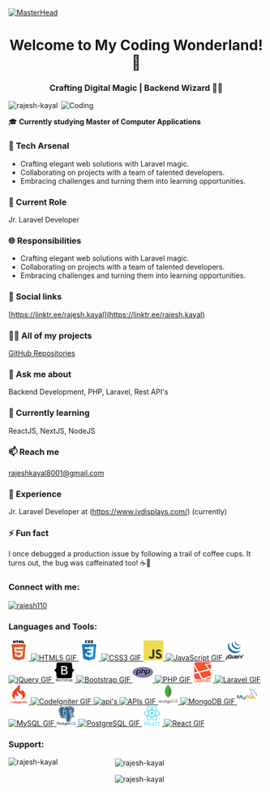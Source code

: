 [![MasterHead](https://media.licdn.com/dms/image/D5616AQFxW4C6643YsQ/profile-displaybackgroundimage-shrink_350_1400/0/1704798854988?e=1710374400&v=beta&t=aHqxgJItZnx17UzWkFZNt8UtuS5gDFd0hOAYldh98lc)](https://www.linkedin.com/in/rajesh110/)

<h1 align="center">Welcome to My Coding Wonderland! 👋</h1>
<h3 align="center">Crafting Digital Magic | Backend Wizard 🧙‍♂️</h3>

<img align="right" alt="Coding" width="400" src="https://media.tenor.com/rePDfDWO3XoAAAAd/hacking.gif">

<p align="left"> <img src="https://komarev.com/ghpvc/?username=rajesh-kayal&label=Profile%20views&color=0e75b6&style=flat" alt="rajesh-kayal" /> </p>

🎓 **Currently studying Master of Computer Applications**


### 🎯 Tech Arsenal

- Crafting elegant web solutions with Laravel magic.
- Collaborating on projects with a team of talented developers.
- Embracing challenges and turning them into learning opportunities.

### 🚀 Current Role
Jr. Laravel Developer

### 🌐 Responsibilities

<p align="center">

- Crafting elegant web solutions with Laravel magic.
- Collaborating on projects with a team of talented developers.
- Embracing challenges and turning them into learning opportunities.

</p>

### 🌳 Social links
[https://linktr.ee/rajesh.kayal](https://linktr.ee/rajesh.kayal)

### 👨‍💻 All of my projects
[GitHub Repositories](https://github.com/rajesh-kayal?tab=repositories)

### 💬 Ask me about
Backend Development, PHP, Laravel, Rest API's

### 🌱 Currently learning
ReactJS, NextJS, NodeJS

### 📫 Reach me
[rajeshkayal8001@gmail.com](mailto:rajeshkayal8001@gmail.com)

### 📄 Experience
Jr. Laravel Developer at  (https://www.ivdisplays.com/) (currently)

### ⚡ Fun fact
I once debugged a production issue by following a trail of coffee cups. It turns out, the bug was caffeinated too! ☕🐞

<h3 align="left">Connect with me:</h3>
<p align="left">
  <a href="https://linkedin.com/in/rajesh110" target="_blank">
    <img align="center" src="https://raw.githubusercontent.com/rahuldkjain/github-profile-readme-generator/master/src/images/icons/Social/linked-in-alt.svg" alt="rajesh110" height="30" width="40" />
  </a>
</p>

<h3 align="left">Languages and Tools:</h3>
<p align="left">
  <!-- Row 1: Web Development -->
  <a href="https://www.w3.org/html/" target="_blank" rel="noreferrer">
    <img src="https://raw.githubusercontent.com/devicons/devicon/master/icons/html5/html5-original-wordmark.svg" alt="html5" width="40" height="40"/>
    <img alt="HTML5 GIF" width="30" src="https://example.com/html5-gif.gif">
  </a>

  <a href="https://www.w3schools.com/css/" target="_blank" rel="noreferrer">
    <img src="https://raw.githubusercontent.com/devicons/devicon/master/icons/css3/css3-original-wordmark.svg" alt="css3" width="40" height="40"/>
    <img alt="CSS3 GIF" width="30" src="https://example.com/css3-gif.gif">
  </a>

  <a href="https://developer.mozilla.org/en-US/docs/Web/JavaScript" target="_blank" rel="noreferrer">
    <img src="https://raw.githubusercontent.com/devicons/devicon/master/icons/javascript/javascript-original.svg" alt="javascript" width="40" height="40"/>
    <img alt="JavaScript GIF" width="30" src="https://example.com/javascript-gif.gif">
  </a>

  <a href="https://jquery.com/" target="_blank" rel="noreferrer">
    <img src="https://raw.githubusercontent.com/devicons/devicon/master/icons/jquery/jquery-original-wordmark.svg" alt="jquery" width="40" height="40"/>
    <img alt="jQuery GIF" width="30" src="https://example.com/jquery-gif.gif">
  </a>

  <a href="https://getbootstrap.com" target="_blank" rel="noreferrer">
    <img src="https://raw.githubusercontent.com/devicons/devicon/master/icons/bootstrap/bootstrap-plain-wordmark.svg" alt="bootstrap" width="40" height="40"/>
    <img alt="Bootstrap GIF" width="30" src="https://example.com/bootstrap-gif.gif">
  </a>

  <!-- Row 2: Backend Development -->
  <a href="https://www.php.net" target="_blank" rel="noreferrer">
    <img src="https://raw.githubusercontent.com/devicons/devicon/master/icons/php/php-original.svg" alt="php" width="40" height="40"/>
    <img alt="PHP GIF" width="30" src="https://example.com/php-gif.gif">
  </a>

  <a href="https://laravel.com/" target="_blank" rel="noreferrer">
    <img src="https://raw.githubusercontent.com/devicons/devicon/master/icons/laravel/laravel-plain-wordmark.svg" alt="laravel" width="40" height="40"/>
    <img alt="Laravel GIF" width="30" src="https://example.com/laravel-gif.gif">
  </a>

  <a href="https://codeigniter.com/" target="_blank" rel="noreferrer">
    <img src="https://raw.githubusercontent.com/devicons/devicon/master/icons/codeigniter/codeigniter-plain-wordmark.svg" alt="codeigniter" width="40" height="40"/>
    <img alt="CodeIgniter GIF" width="30" src="https://example.com/codeigniter-gif.gif">
  </a>

  <a href="https://www.php.net/manual/en/intro.apc.php" target="_blank" rel="noreferrer">
    <img src="https://www.vectorlogo.zone/logos/php/php-icon.svg" alt="api's" width="40" height="40"/>
    <img alt="APIs GIF" width="30" src="https://example.com/apis-gif.gif">
  </a>
  
  <!-- Row 3: Databases -->
  <a href="https://www.mongodb.com/" target="_blank" rel="noreferrer">
    <img src="https://raw.githubusercontent.com/devicons/devicon/master/icons/mongodb/mongodb-original-wordmark.svg" alt="mongodb" width="40" height="40"/>
    <img alt="MongoDB GIF" width="30" src="https://example.com/mongodb-gif.gif">
  </a>

  <a href="https://www.mysql.com/" target="_blank" rel="noreferrer">
    <img src="https://raw.githubusercontent.com/devicons/devicon/master/icons/mysql/mysql-original-wordmark.svg" alt="mysql" width="40" height="40"/>
    <img alt="MySQL GIF" width="30" src="https://example.com/mysql-gif.gif">
  </a>

  <a href="https://www.postgresql.org" target="_blank" rel="noreferrer">
    <img src="https://raw.githubusercontent.com/devicons/devicon/master/icons/postgresql/postgresql-original-wordmark.svg" alt="postgresql" width="40" height="40"/>
    <img alt="PostgreSQL GIF" width="30" src="https://example.com/postgresql-gif.gif">
  </a>

  <!-- Row 4: Other Technologies -->
  <a href="https://reactjs.org/" target="_blank" rel="noreferrer">
    <img src="https://raw.githubusercontent.com/devicons/devicon/master/icons/react/react-original-wordmark.svg" alt="react" width="40" height="40"/>
    <img alt="React GIF" width="30" src="https://example.com/react-gif.gif">
  </a>

  <!-- Add more technologies as needed -->
</p>

  </a>
  <!-- Add more icons for your languages and tools -->
</p>

<h3 align="left">Support:</h3>
<p>
  <a href="https://www.buymeacoffee.com/rajesh-kayal">
    <img align="left" src="https://cdn.buymeacoffee.com/buttons/v2/default-yellow.png" height="50" width="210" alt="rajesh-kayal" />
  </a>
</p>

<p>
  <img align="center" src="https://github-readme-stats.vercel.app/api/top-langs?username=rajesh-kayal&show_icons=true&locale=en&layout=compact" alt="rajesh-kayal" />
</p>

<p>
  <img align="center" src="https://github-readme-streak-stats.herokuapp.com/?user=rajesh-kayal&" alt="rajesh-kayal" />
</p>
